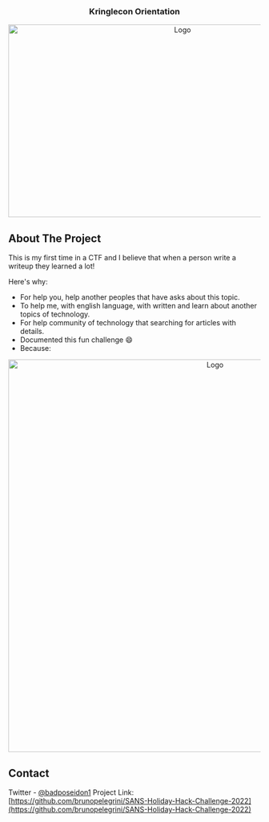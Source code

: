 
<!-- Improved compatibility of back to top link: See: https://github.com/othneildrew/Best-README-Template/pull/73 -->
<a name="readme-top"></a>

<!-- PROJECT LOGO -->
<br />
<div align="center">
  <h3 align="center">Kringlecon Orientation</h3>

  <a href="https://2022.kringlecon.com">
    <img src="https://github.com/brunopelegrini/SANS-Holiday-Hack-Challenge-2022/blob/main/Writeups/%231-kringlecon-orientation/images/0.png" alt="Logo" width="680" height="385">
  </a>
</div>

<!-- ABOUT THE PROJECT -->
## About The Project

This is my first time in a CTF and I believe that when a person write a writeup they learned a lot! 

Here's why:
* For help you, help another peoples that have asks about this topic.
* To help me, with english language, with written and learn about another topics of technology.
* For help community of technology that searching for articles with details.
* Documented this fun challenge :smile:
* Because:

<div align="center">
        <img src="https://github.com/brunopelegrini/SANS-Holiday-Hack-Challenge-2022/blob/main/Writeups/%231-kringlecon-orientation/images/1.png" alt="Logo" width="810" height="784">
</div>

<!-- CONTACT -->
## Contact

Twitter - [@badposeidon1](https://twitter.com/badposeidon1)
Project Link: [https://github.com/brunopelegrini/SANS-Holiday-Hack-Challenge-2022](https://github.com/brunopelegrini/SANS-Holiday-Hack-Challenge-2022)
